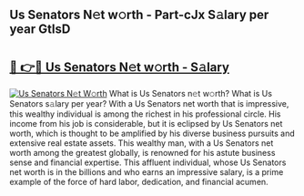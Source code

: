 ## Us Senators N𝚎t w𝚘rth - Part-cJx S𝚊lary per year GtlsD

# <h2><a href="http://gc51x8.nevu.top/?p=Us+Senators">🔗 👉🔴 Us Senators N𝚎t w𝚘rth - S𝚊lary</a></h2>

[![Us Senators N𝚎t W𝚘rth](https://i.imgur.com/Oavwk0R.jpeg)](http://gc51x8.nevu.top/?p=Us+Senators)
What is Us Senators n𝚎t w𝚘rth? What is Us Senators s𝚊lary per year?
With a Us Senators net worth that is impressive, this wealthy individual is among the richest in his professional circle. His income from his job is considerable, but it is eclipsed by Us Senators net worth, which is thought to be amplified by his diverse business pursuits and extensive real estate assets. This wealthy man, with a Us Senators net worth among the greatest globally, is renowned for his astute business sense and financial expertise. This affluent individual, whose Us Senators net worth is in the billions and who earns an impressive salary, is a prime example of the force of hard labor, dedication, and financial acumen.
